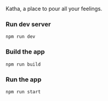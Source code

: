 Katha, a place to pour all your feelings.

### Run dev server

`npm run dev`


### Build the app

`npm run build`


### Run the app

`npm run start`
